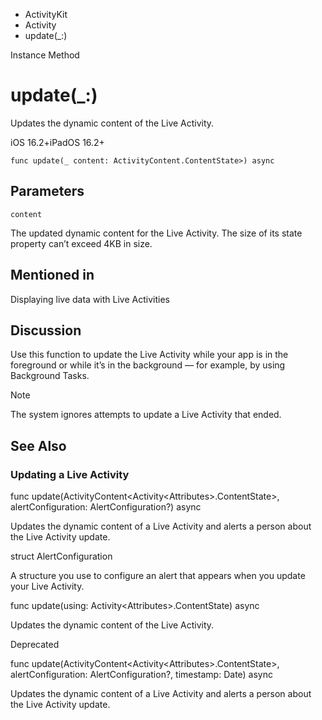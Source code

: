 

- ActivityKit
- Activity
-  update(\_:) 

Instance Method

# update(\_:)

Updates the dynamic content of the Live Activity.

iOS 16.2+iPadOS 16.2+

``` source
func update(_ content: ActivityContent.ContentState>) async
```

## Parameters 

`content`  

The updated dynamic content for the Live Activity. The size of its state property can’t exceed 4KB in size.

## Mentioned in 

Displaying live data with Live Activities

## Discussion

Use this function to update the Live Activity while your app is in the foreground or while it’s in the background — for example, by using Background Tasks.

Note

The system ignores attempts to update a Live Activity that ended.

## See Also

### Updating a Live Activity

func update(ActivityContent&lt;Activity&lt;Attributes>.ContentState>, alertConfiguration: AlertConfiguration?) async

Updates the dynamic content of a Live Activity and alerts a person about the Live Activity update.

struct AlertConfiguration

A structure you use to configure an alert that appears when you update your Live Activity.

func update(using: Activity&lt;Attributes>.ContentState) async

Updates the dynamic content of the Live Activity.

Deprecated

func update(ActivityContent&lt;Activity&lt;Attributes>.ContentState>, alertConfiguration: AlertConfiguration?, timestamp: Date) async

Updates the dynamic content of a Live Activity and alerts a person about the Live Activity update.

